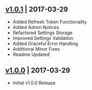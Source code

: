 ## [v1.0.1](https://github.com/peterjohnhunt/whats-playing/compare/v1.0.1...v1.0.1) | 2017-03-29
- Added Refresh Token Functionality
- Added Admin Notices
- Refactored Settings Storage
- Improved Settings Validation
- Added Graceful Error Handling
- Additional Minor Fixes
- Readme Updated
## [v1.0.0](https://github.com/peterjohnhunt/whats-playing/releases/tag/v1.0.0) | 2017-03-29
- Initial v1.0.0 Release